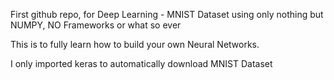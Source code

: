 First github repo, for Deep Learning - MNIST Dataset using only nothing but NUMPY,
NO Frameworks or what so ever

This is to fully learn how to build your own Neural Networks.

I only imported keras to automatically download MNIST Dataset
